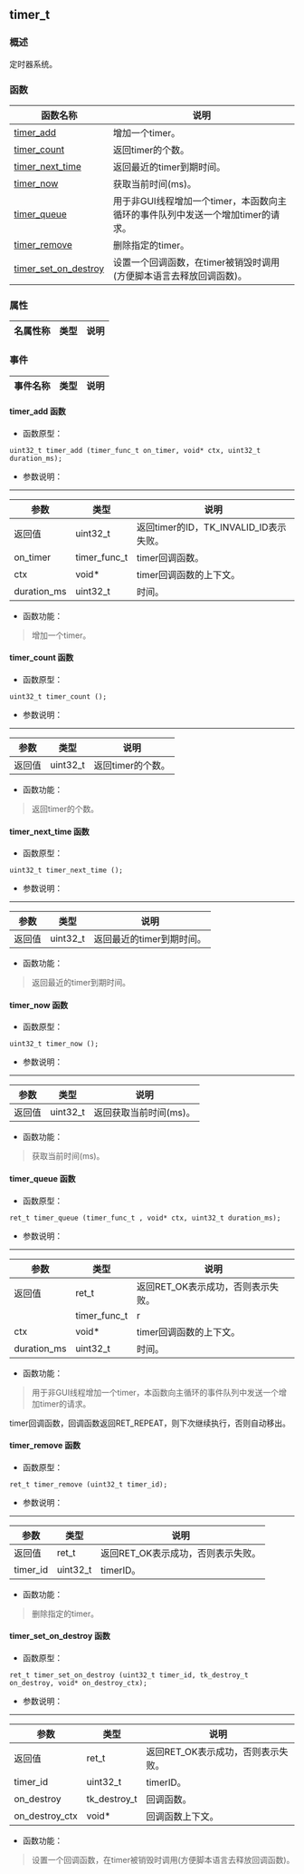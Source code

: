 ## timer\_t
### 概述
 定时器系统。

### 函数
<p id="timer_t_methods">

| 函数名称 | 说明 | 
| -------- | ------------ | 
| <a href="#timer_t_timer_add">timer\_add</a> | 增加一个timer。 |
| <a href="#timer_t_timer_count">timer\_count</a> | 返回timer的个数。 |
| <a href="#timer_t_timer_next_time">timer\_next\_time</a> | 返回最近的timer到期时间。 |
| <a href="#timer_t_timer_now">timer\_now</a> | 获取当前时间(ms)。 |
| <a href="#timer_t_timer_queue">timer\_queue</a> | 用于非GUI线程增加一个timer，本函数向主循环的事件队列中发送一个增加timer的请求。 |
| <a href="#timer_t_timer_remove">timer\_remove</a> | 删除指定的timer。 |
| <a href="#timer_t_timer_set_on_destroy">timer\_set\_on\_destroy</a> | 设置一个回调函数，在timer被销毁时调用(方便脚本语言去释放回调函数)。 |
### 属性
<p id="timer_t_properties">

| 名属性称 | 类型 | 说明 | 
| -------- | ----- | ------------ | 
### 事件
<p id="timer_t_events">

| 事件名称 | 类型  | 说明 | 
| -------- | ----- | ------- | 
#### timer\_add 函数
* 函数原型：

```
uint32_t timer_add (timer_func_t on_timer, void* ctx, uint32_t duration_ms);
```

* 参数说明：

-----------------------

| 参数 | 类型 | 说明 |
| -------- | ----- | --------- |
| 返回值 | uint32\_t | 返回timer的ID，TK\_INVALID\_ID表示失败。 |
| on\_timer | timer\_func\_t | timer回调函数。 |
| ctx | void* | timer回调函数的上下文。 |
| duration\_ms | uint32\_t | 时间。 |
* 函数功能：

> <p id="timer_t_timer_add"> 增加一个timer。




#### timer\_count 函数
* 函数原型：

```
uint32_t timer_count ();
```

* 参数说明：

-----------------------

| 参数 | 类型 | 说明 |
| -------- | ----- | --------- |
| 返回值 | uint32\_t | 返回timer的个数。 |
* 函数功能：

> <p id="timer_t_timer_count"> 返回timer的个数。




#### timer\_next\_time 函数
* 函数原型：

```
uint32_t timer_next_time ();
```

* 参数说明：

-----------------------

| 参数 | 类型 | 说明 |
| -------- | ----- | --------- |
| 返回值 | uint32\_t | 返回最近的timer到期时间。 |
* 函数功能：

> <p id="timer_t_timer_next_time"> 返回最近的timer到期时间。




#### timer\_now 函数
* 函数原型：

```
uint32_t timer_now ();
```

* 参数说明：

-----------------------

| 参数 | 类型 | 说明 |
| -------- | ----- | --------- |
| 返回值 | uint32\_t | 返回获取当前时间(ms)。 |
* 函数功能：

> <p id="timer_t_timer_now"> 获取当前时间(ms)。




#### timer\_queue 函数
* 函数原型：

```
ret_t timer_queue (timer_func_t , void* ctx, uint32_t duration_ms);
```

* 参数说明：

-----------------------

| 参数 | 类型 | 说明 |
| -------- | ----- | --------- |
| 返回值 | ret\_t | 返回RET\_OK表示成功，否则表示失败。 |
|  | timer\_func\_t | r |
| ctx | void* | timer回调函数的上下文。 |
| duration\_ms | uint32\_t | 时间。 |
* 函数功能：

> <p id="timer_t_timer_queue"> 用于非GUI线程增加一个timer，本函数向主循环的事件队列中发送一个增加timer的请求。
 timer回调函数，回调函数返回RET_REPEAT，则下次继续执行，否则自动移出。




#### timer\_remove 函数
* 函数原型：

```
ret_t timer_remove (uint32_t timer_id);
```

* 参数说明：

-----------------------

| 参数 | 类型 | 说明 |
| -------- | ----- | --------- |
| 返回值 | ret\_t | 返回RET\_OK表示成功，否则表示失败。 |
| timer\_id | uint32\_t | timerID。 |
* 函数功能：

> <p id="timer_t_timer_remove"> 删除指定的timer。




#### timer\_set\_on\_destroy 函数
* 函数原型：

```
ret_t timer_set_on_destroy (uint32_t timer_id, tk_destroy_t on_destroy, void* on_destroy_ctx);
```

* 参数说明：

-----------------------

| 参数 | 类型 | 说明 |
| -------- | ----- | --------- |
| 返回值 | ret\_t | 返回RET\_OK表示成功，否则表示失败。 |
| timer\_id | uint32\_t | timerID。 |
| on\_destroy | tk\_destroy\_t | 回调函数。 |
| on\_destroy\_ctx | void* | 回调函数上下文。 |
* 函数功能：

> <p id="timer_t_timer_set_on_destroy"> 设置一个回调函数，在timer被销毁时调用(方便脚本语言去释放回调函数)。




